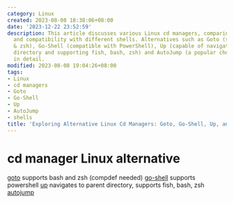 ```yaml
---
category: Linux
created: 2023-08-08 18:38:06+08:00
date: '2023-12-22 23:52:59'
description: This article discusses various Linux cd managers, comparing their features
  and compatibility with different shells. Alternatives such as Goto (supporting bash
  & zsh), Go-Shell (compatible with PowerShell), Up (capable of navigating to parent
  directory and supporting fish, bash, zsh) and AutoJump (a popular choice) are examined
  in detail.
modified: 2023-08-08 19:04:26+08:00
tags:
- Linux
- cd managers
- Goto
- Go-Shell
- Up
- AutoJump
- shells
title: 'Exploring Alternative Linux Cd Managers: Goto, Go-Shell, Up, and AutoJump'
---
```


# cd manager Linux alternative

[goto](https://github.com/iridakos/goto) supports bash and zsh (compdef needed)
[go-shell](https://github.com/cameronharp/Go-Shell) supports powershell
[up](https://github.com/shannonmoeller/up) navigates to parent directory, supports fish, bash, zsh
[autojump](https://github.com/wting/autojump)
